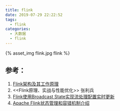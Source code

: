 ```yaml
---
title: flink
date: 2019-07-29 22:22:52
tags:
  - flink
categories: 
  - 大数据  
  - flink   
---
```


{% asset_img   flink.jpg  flink  %} 


## 参考：

1. [Flink架构及其工作原理](https://www.cnblogs.com/code2one/p/10123112.html)
2. <<Flink原理、实战与性能优化>>  张利兵
3. [Flink使用Broadcast State实现流处理配置实时更新](http://ju.outofmemory.cn/entry/371335)
4. [Apache Flink状态管理和容错机制介绍](https://www.iteblog.com/archives/2417.html)

